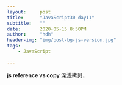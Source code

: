 ```yaml
---
layout:     post
title:      "JavaScript30 day11"
subtitle:   ""
date:       2020-05-15 8:50PM
author:     "hdh"
header-img: "img/post-bg-js-version.jpg"
tags:
    - JavaScript
  
---
```



**js reference vs copy**
深浅拷贝，